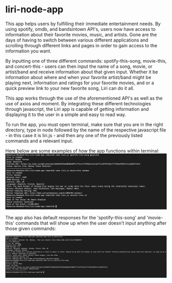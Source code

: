 # liri-node-app

This app helps users by fulfilling their immediate entertainment needs. 
By using spotify, omdb, and bandsintown API's, users now have access to information about their favorite movies, music, and artists. 
Gone are the days of having to switch between various different applications and scrolling through different links and pages in order to gain access to the information you want. 

By inputting one of three different commands: spotify-this-song, movie-this, and concert-this - users can then input the name of a song, movie, or artist/band and receive information about that given input. Whether it be information about where and when your favorite artist/band might be playing next, information and ratings for your favorite movies, and or a quick preview link to your new favorite song, Liri can do it all. 

This app works through the use of the aforementioned API's as well as the use of axios and moment. By integrating these different technologies through javascript, the Liri app is capable of getting information and displaying it to the user in a simple and easy to read way. 

To run the app, you must open terminal, make sure that you are in the right directory, type in node followed by the name of the respective javascript file - in this case it is liri.js - and then any one of the previously listed commands and a relevant input. 

Here below are some examples of how the app functions within terminal:
![](images/liri1.png)

The app also has default responses for the 'spotify-this-song' and 'movie-this' commands that will show up when the user doesn't input anything after those given commands:

![](images/liri2.png)
